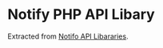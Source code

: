 Notify PHP API Libary
=====================

Extracted from [Notifo API Libararies](https://github.com/notifo/Notifo-API-Libraries).

